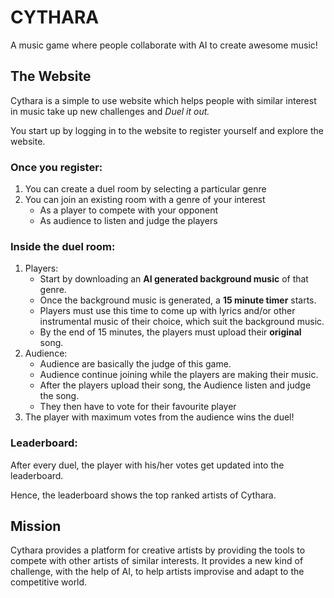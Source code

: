 # CYTHARA

A music game where people collaborate with AI to create awesome music!

## The Website
Cythara is a simple to use website which helps people with 
similar interest in music take up new challenges and *Duel it out.*

You start up by logging in to the website to register yourself and explore the website.

### Once you register:
1. You can create a duel room by selecting a particular genre
2. You can join an existing room with a genre of your interest
   * As a player to compete with your opponent
   * As audience to listen and judge the players

### Inside the duel room:
1. Players:
    * Start by downloading an **AI generated background music** of that genre.
    * Once the background music is generated, a **15 minute timer** starts.
    * Players must use this time to come up with lyrics and/or other instrumental music of their choice, which suit the background music.
    * By the end of 15 minutes, the players must upload their **original** song.
2. Audience:
    * Audience are basically the judge of this game.
    * Audience continue joining while the players are making their music.
    * After the players upload their song, the Audience listen and judge the song.
    * They then have to vote for their favourite player
3. The player with maximum votes from the audience wins the duel!

### Leaderboard:
After every duel, the player with his/her votes get updated into the leaderboard. 

Hence, the leaderboard shows the top ranked artists of Cythara.

## Mission

Cythara provides a platform for creative artists by providing the tools to compete with other artists of similar interests.  It provides a new kind of challenge, with the help of AI, to help artists improvise and adapt to the competitive world.



